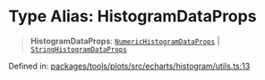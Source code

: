# Type Alias: HistogramDataProps

> **HistogramDataProps**: [`NumericHistogramDataProps`](NumericHistogramDataProps.md) \| [`StringHistogramDataProps`](StringHistogramDataProps.md)

Defined in: [packages/tools/plots/src/echarts/histogram/utils.ts:13](https://github.com/GeoDaCenter/openassistant/blob/dc72d81a35cf8e46295657303846fbb4ad891993/packages/tools/plots/src/echarts/histogram/utils.ts#L13)
